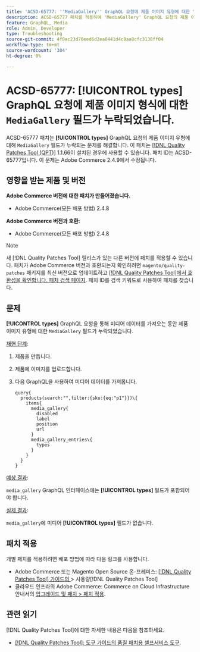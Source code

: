 ```yaml
---
title: 'ACSD-65777: ''MediaGallery'' GraphQL 요청에 제품 이미지 유형에 대한 "유형" 필드가 누락됨'
description: ACSD-65777 패치를 적용하여 'MediaGallery' GraphQL 요청의 제품 이미지 유형에 대한 "유형" 필드가 누락되는 Adobe Commerce 문제를 해결합니다.
feature: GraphQL, Media
role: Admin, Developer
type: Troubleshooting
source-git-commit: 4f0ac23d70eed6d2ea0441d4c8aa8cfc3138ff04
workflow-type: tm+mt
source-wordcount: '304'
ht-degree: 0%

---
```



# ACSD-65777: **[!UICONTROL types]** GraphQL 요청에 제품 이미지 형식에 대한 `MediaGallery` 필드가 누락되었습니다.

ACSD-65777 패치는 **[!UICONTROL types]** GraphQL 요청의 제품 이미지 유형에 대해 `MediaGallery` 필드가 누락되는 문제를 해결합니다. 이 패치는 [[!DNL Quality Patches Tool (QPT)]](/help/tools/quality-patches-tool/quality-patches-tool-to-self-serve-quality-patches.md) 1.1.66이 설치된 경우에 사용할 수 있습니다. 패치 ID는 ACSD-65777입니다. 이 문제는 Adobe Commerce 2.4.9에서 수정됩니다.

## 영향을 받는 제품 및 버전

**Adobe Commerce 버전에 대한 패치가 만들어졌습니다.**

* Adobe Commerce(모든 배포 방법) 2.4.8

**Adobe Commerce 버전과 호환:**

* Adobe Commerce(모든 배포 방법) 2.4.8

>[!NOTE]
>
>새 [!DNL Quality Patches Tool] 릴리스가 있는 다른 버전에 패치를 적용할 수 있습니다. 패치가 Adobe Commerce 버전과 호환되는지 확인하려면 `magento/quality-patches` 패키지를 최신 버전으로 업데이트하고 [[!DNL Quality Patches Tool]에서 호환성을 확인합니다. 패치 검색 페이지](https://experienceleague.adobe.com/tools/commerce-quality-patches/index.html). 패치 ID를 검색 키워드로 사용하여 패치를 찾습니다.

## 문제

**[!UICONTROL types]** GraphQL 요청을 통해 미디어 데이터를 가져오는 동안 제품 이미지 유형에 대한 `MediaGallery` 필드가 누락되었습니다.

<u>재현 단계</u>:

1. 제품을 만듭니다.
1. 제품에 이미지를 업로드합니다.
1. 다음 GraphQL을 사용하여 미디어 데이터를 가져옵니다.

   ```
   query{
     products(search:"",filter:{sku:{eq:"p1"}})\{
       items{
         media_gallery{
           disabled
           label
           position
           url
         }
         media_gallery_entries\{
           types
         }
       }
     }
   }
   ```

<u>예상 결과</u>:

`media_gallery` GraphQL 인터페이스에는 **[!UICONTROL types]** 필드가 포함되어야 합니다.

<u>실제 결과</u>:

`media_gallery`에 미디어 **[!UICONTROL types]** 필드가 없습니다.

## 패치 적용

개별 패치를 적용하려면 배포 방법에 따라 다음 링크를 사용합니다.

* Adobe Commerce 또는 Magento Open Source 온-프레미스: [[!DNL Quality Patches Tool]  가이드의 ](/help/tools/quality-patches-tool/usage.md)> 사용량[!DNL Quality Patches Tool]
* 클라우드 인프라의 Adobe Commerce: Commerce on Cloud Infrastructure 안내서의 [업그레이드 및 패치 > 패치 적용](https://experienceleague.adobe.com/docs/commerce-cloud-service/user-guide/develop/upgrade/apply-patches.html).

## 관련 읽기

[!DNL Quality Patches Tool]에 대한 자세한 내용은 다음을 참조하세요.

* [[!DNL Quality Patches Tool]: 도구 가이드의 품질 패치용 셀프서비스 도구](/help/tools/quality-patches-tool/quality-patches-tool-to-self-serve-quality-patches.md).
